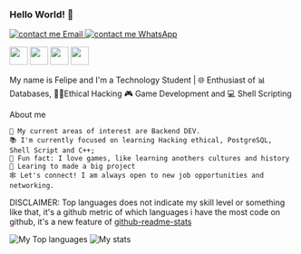 ### Hello World! 🤖
<!-- SOCIAL MEDIAS LINK -->
<a href="mailto:contato.felipeapolinario@gmail.com">
  <img alt="contact me Email" src="https://img.shields.io/badge/Gmail-D14836?style=for-the-badge&logo=gmail&logoColor=white"/>
</a>  
<a href="https://wa.link/3qrp50">
    <img alt="contact me WhatsApp" src="https://img.shields.io/badge/WhatsApp-25D366?style=for-the-badge&logo=whatsapp&logoColor=white"/>
</a>

<!-- LANGUAGE ICONS -->
<img height="32" width="32" src="https://cdn.jsdelivr.net/npm/simple-icons@v11/icons/postgresql.svg"/>  <img height="32" width="32" src="https://cdn.jsdelivr.net/npm/simple-icons@v11/icons/powershell.svg"/> <img height="32" width="32" src="https://cdn.jsdelivr.net/npm/simple-icons@v11/icons/html5.svg"/> <img height="32" width="32" src="https://cdn.jsdelivr.net/npm/simple-icons@v11/icons/css3.svg"/> 

<!-- TITLE -->
My name is Felipe and I'm a Technology Student | 🌐 Enthusiast of 📊 Databases, 🧑‍💻Ethical Hacking 🎮 Game Development and 💻 Shell Scripting

<!-- ABOUT ME -->
About me

    📌 My current areas of interest are Backend DEV.
    📚 I'm currently focused on learning Hacking ethical, PostgreSQL, Shell Script and C++;
    📎 Fun fact: I love games, like learning anothers cultures and history
    🎯 Learing to made a big project 
    🕸️ Let's connect! I am always open to new job opportunities and networking.


<!-- ADD GITHUB STATS -->    
DISCLAIMER: Top languages does not indicate my skill level or something like that, it's a github metric of which languages i have the most code on github, it's a new feature of <a href="https://github.com/anuraghazra/github-readme-stats">github-readme-stats</a>

<img alt="My Top languages" src="https://github-readme-stats.vercel.app/api/top-langs/?username=fadokkx&&size_weight=2.25&count_weight=2.25&show_icons=true&theme=dracula"/>
<img alt="My stats" src="https://github-readme-stats-felipe-apolinarios-projects.vercel.app/api?username=fadokkx&show_icons=true&theme=dracula"/>

<!-- ADD WAKA TIME 
[![Felipe Apolinário WakaTime stats](https://github-readme-stats.vercel.app/api/wakatime?username=fadokkx)](https://github.com/fadokkx/github-readme-stats)
-->


